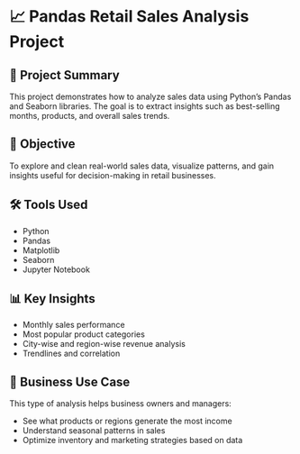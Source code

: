 # 📈 Pandas Retail Sales Analysis Project

## 📌 Project Summary
This project demonstrates how to analyze sales data using Python’s Pandas and Seaborn libraries. The goal is to extract insights such as best-selling months, products, and overall sales trends.

## 🎯 Objective
To explore and clean real-world sales data, visualize patterns, and gain insights useful for decision-making in retail businesses.

## 🛠 Tools Used
- Python  
- Pandas  
- Matplotlib  
- Seaborn  
- Jupyter Notebook

## 📊 Key Insights
- Monthly sales performance
- Most popular product categories
- City-wise and region-wise revenue analysis
- Trendlines and correlation


## 🧠 Business Use Case
This type of analysis helps business owners and managers:
- See what products or regions generate the most income
- Understand seasonal patterns in sales
- Optimize inventory and marketing strategies based on data
